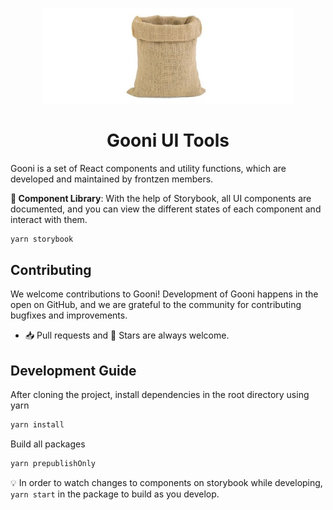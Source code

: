 <p align="center"><img src="static/sack.jpg" width="80%"/></p>

<h1 align="center">Gooni UI Tools</h1>

Gooni is a set of React components and utility functions, which are developed and maintained by frontzen members.

**📖 Component Library**: With the help of Storybook, all UI components are documented, and you can view the different states of each component and interact with them.

```bash
yarn storybook
```

## Contributing

We welcome contributions to Gooni! Development of Gooni happens in the open on GitHub, and we are grateful to the community for contributing bugfixes and improvements.

- 📥 Pull requests and 🌟 Stars are always welcome.

## Development Guide

After cloning the project, install dependencies in the root directory using yarn

```bash
yarn install
```

Build all packages

```bash
yarn prepublishOnly
```

💡 In order to watch changes to components on storybook while developing, `yarn start` in the package to build as you develop.
